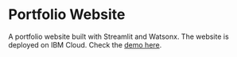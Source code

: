 # Portfolio Website
A portfolio website built with Streamlit and Watsonx. The website is deployed on IBM Cloud. Check the [demo here]([https://vicky-playground-portfolio-template-1--home-ehxx2f.streamlit.app/](https://application-86.xs6r134s1i6.us-east.codeengine.appdomain.cloud/)).

